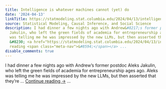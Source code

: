 ```yaml
---
title: Intelligence is whatever machines cannot (yet) do
date: '2024-04-13'
linkTitle: https://statmodeling.stat.columbia.edu/2024/04/13/intelligence-is-whatever-machines-cannot-yet-do/
source: Statistical Modeling, Causal Inference, and Social Science
description: I had dinner a few nights ago with Andrew&#8217;s former postdoc Aleks
  Jakulin, who left the green fields of academia for entrepreneurship ages ago. Aleks
  was telling me he was impressed by the new LLMs, but then asserted that they&#8217;re
  &#8230; <a href="https://statmodeling.stat.columbia.edu/2024/04/13/intelligence-is-whatever-machines-cannot-yet-do/">Continue
  reading <span class="meta-nav">&#8594;</span></a> ...
disable_comments: true
---
```

I had dinner a few nights ago with Andrew&#8217;s former postdoc Aleks Jakulin, who left the green fields of academia for entrepreneurship ages ago. Aleks was telling me he was impressed by the new LLMs, but then asserted that they&#8217;re &#8230; <a href="https://statmodeling.stat.columbia.edu/2024/04/13/intelligence-is-whatever-machines-cannot-yet-do/">Continue reading <span class="meta-nav">&#8594;</span></a> ...